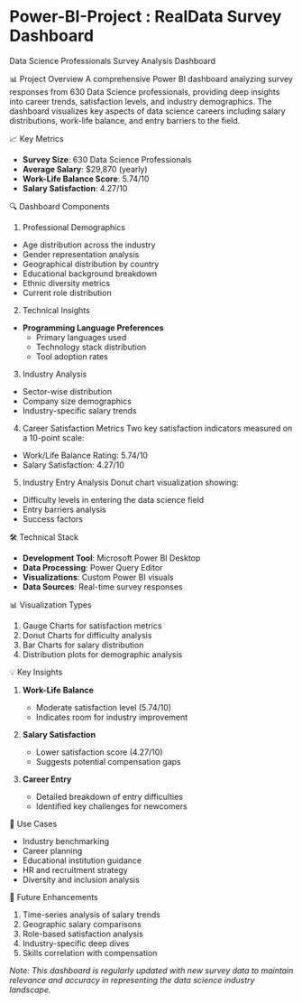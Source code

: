 # Power-BI-Project : RealData Survey Dashboard
Data Science Professionals Survey Analysis Dashboard

 📊 Project Overview
A comprehensive Power BI dashboard analyzing survey responses from 630 Data Science professionals, providing deep insights into career trends, satisfaction levels, and industry demographics. The dashboard visualizes key aspects of data science careers including salary distributions, work-life balance, and entry barriers to the field.

📈 Key Metrics
- **Survey Size**: 630 Data Science Professionals
- **Average Salary**: $29,870 (yearly)
- **Work-Life Balance Score**: 5.74/10
- **Salary Satisfaction**: 4.27/10

🔍 Dashboard Components

1. Professional Demographics
- Age distribution across the industry
- Gender representation analysis
- Geographical distribution by country
- Educational background breakdown
- Ethnic diversity metrics
- Current role distribution

2. Technical Insights
- **Programming Language Preferences**
  - Primary languages used
  - Technology stack distribution
  - Tool adoption rates

3. Industry Analysis
- Sector-wise distribution
- Company size demographics
- Industry-specific salary trends

4. Career Satisfaction Metrics
Two key satisfaction indicators measured on a 10-point scale:
- Work/Life Balance Rating: 5.74/10
- Salary Satisfaction: 4.27/10

5. Industry Entry Analysis
Donut chart visualization showing:
- Difficulty levels in entering the data science field
- Entry barriers analysis
- Success factors

🛠️ Technical Stack
- **Development Tool**: Microsoft Power BI Desktop
- **Data Processing**: Power Query Editor
- **Visualizations**: Custom Power BI visuals
- **Data Sources**: Real-time survey responses

📊 Visualization Types
1. Gauge Charts for satisfaction metrics
2. Donut Charts for difficulty analysis
3. Bar Charts for salary distribution
4. Distribution plots for demographic analysis

💡 Key Insights
1. **Work-Life Balance**
   - Moderate satisfaction level (5.74/10)
   - Indicates room for industry improvement

2. **Salary Satisfaction**
   - Lower satisfaction score (4.27/10)
   - Suggests potential compensation gaps

3. **Career Entry**
   - Detailed breakdown of entry difficulties
   - Identified key challenges for newcomers

 🎯 Use Cases
- Industry benchmarking
- Career planning
- Educational institution guidance
- HR and recruitment strategy
- Diversity and inclusion analysis

📝 Future Enhancements
1. Time-series analysis of salary trends
2. Geographic salary comparisons
3. Role-based satisfaction analysis
4. Industry-specific deep dives
5. Skills correlation with compensation

*Note: This dashboard is regularly updated with new survey data to maintain relevance and accuracy in representing the data science industry landscape.*
